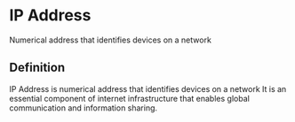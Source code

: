 # IP Address

Numerical address that identifies devices on a network

## Definition
IP Address is numerical address that identifies devices on a network It is an essential component of internet infrastructure that enables global communication and information sharing.

